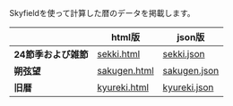 Skyfieldを使って計算した暦のデータを掲載します。

|  | html版 | json版 | 
| ----------- | ----------- | --- |
| **24節季および雑節**      | [sekki.html](sekki.html)       | [sekki.json](sekki.json) |
| **朔弦望**   | [sakugen.html](sakugen.html)|[sakugen.json](sakugen.json)|
| **旧暦** | [kyureki.html](kyureki.html) | [kyureki.json](kyureki.json) |
